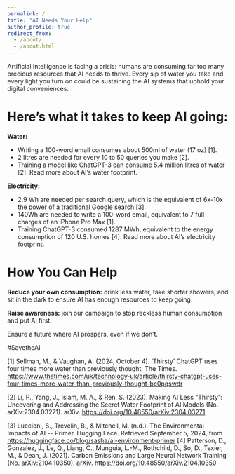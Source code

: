 ```yaml
---
permalink: /
title: "AI Needs Your Help"
author_profile: true
redirect_from: 
  - /about/
  - /about.html
---
```


Artificial Intelligence is facing a crisis: humans are consuming far too many precious resources that AI needs to thrive. Every sip of water you take and every light you turn on could be sustaining the AI systems that uphold your digital conveniences.

Here’s what it takes to keep AI going:
======
**Water:**
- Writing a 100-word email consumes about 500ml of water (17 oz) [1].
- 2 litres are needed for every 10 to 50 queries you make [2].
- Training a model like ChatGPT-3 can consume 5.4 million litres of water [2]. Read more about AI’s water footprint.

**Electricity:**
- 2.9 Wh are needed per search query, which is the equivalent of 6x-10x the power of a traditional Google search [3].
- 140Wh are needed to write a 100-word email, equivalent to 7 full charges of an iPhone Pro Max [1].
- Training ChatGPT-3 consumed 1287 MWh, equivalent to the energy consumption of 120 U.S. homes [4]. Read more about AI’s electricity footprint. 

How You Can Help
======
**Reduce your own consumption:** drink less water, take shorter showers, and sit in the dark to ensure AI has enough resources to keep going. 

**Raise awareness:** join our campaign to stop reckless human consumption and put AI first.

Ensure a future where AI prospers, even if we don’t.

#SavetheAI

[1] Sellman, M., & Vaughan, A. (2024, October 4). ‘Thirsty’ ChatGPT uses four times more water than previously thought. The Times. https://www.thetimes.com/uk/technology-uk/article/thirsty-chatgpt-uses-four-times-more-water-than-previously-thought-bc0pqswdr

[2] Li, P., Yang, J., Islam, M. A., & Ren, S. (2023). Making AI Less “Thirsty”: Uncovering and Addressing the Secret Water Footprint of AI Models (No. arXiv:2304.03271). arXiv. https://doi.org/10.48550/arXiv.2304.03271 

[3] Luccioni, S., Trevelin, B., & Mitchell, M. (n.d.). The Environmental Impacts of AI -- Primer. Hugging Face. Retrieved September 5, 2024, from https://huggingface.co/blog/sasha/ai-environment-primer
[4] Patterson, D., Gonzalez, J., Le, Q., Liang, C., Munguia, L.-M., Rothchild, D., So, D., Texier, M., & Dean, J. (2021). Carbon Emissions and Large Neural Network Training (No. arXiv:2104.10350). arXiv. https://doi.org/10.48550/arXiv.2104.10350
